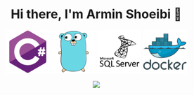<h1 align="center">Hi there, I'm Armin Shoeibi 👋</h1>


<p align="center"> 
  <img src="https://raw.githubusercontent.com/devicons/devicon/master/icons/csharp/csharp-original.svg" alt="csharp" width="100" height="100" />
  <img src="https://raw.githubusercontent.com/devicons/devicon/9f4f5cdb393299a81125eb5127929ea7bfe42889/icons/go/go-original.svg" alt="golang" width="100" height="100" />
  <img src="https://raw.githubusercontent.com/devicons/devicon/9f4f5cdb393299a81125eb5127929ea7bfe42889/icons/microsoftsqlserver/microsoftsqlserver-plain-wordmark.svg" alt="sql server" width="100" height="100" />

  <img src="https://raw.githubusercontent.com/devicons/devicon/master/icons/docker/docker-original-wordmark.svg" alt="docker" width="100" height="100" />
 
  

</p>


<p align="center">
 <a href="#" alt="Armin Shoeibi's github stats">
  <img src="https://github-readme-stats.vercel.app/api?username=ArminShoeibi&theme=tokyonight&show_icons=true" />
 </a>
</p>

